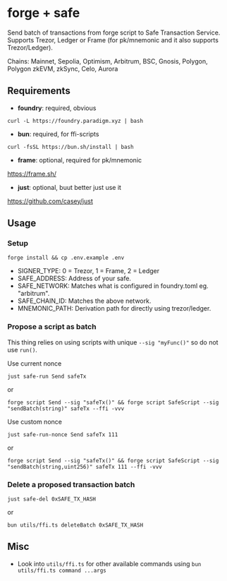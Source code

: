 # forge + safe

Send batch of transactions from forge script to Safe Transaction Service.
Supports Trezor, Ledger or Frame (for pk/mnemonic and it also supports Trezor/Ledger).

Chains: Mainnet, Sepolia, Optimism, Arbitrum, BSC, Gnosis, Polygon, Polygon zkEVM, zkSync, Celo, Aurora

## Requirements

- **foundry**: required, obvious

```shell
curl -L https://foundry.paradigm.xyz | bash
```

- **bun**: required, for ffi-scripts

```shell
curl -fsSL https://bun.sh/install | bash
```

- **frame**: optional, required for pk/mnemonic

https://frame.sh/

- **just**: optional, buut better just use it

https://github.com/casey/just

## Usage

### Setup

```shell
forge install && cp .env.example .env
```

- SIGNER_TYPE: 0 = Trezor, 1 = Frame, 2 = Ledger
- SAFE_ADDRESS: Address of your safe.
- SAFE_NETWORK: Matches what is configured in foundry.toml eg. "arbitrum".
- SAFE_CHAIN_ID: Matches the above network.
- MNEMONIC_PATH: Derivation path for directly using trezor/ledger.

### Propose a script as batch

This thing relies on using scripts with unique `--sig "myFunc()"` so do not use `run()`.

Use current nonce

```shell
just safe-run Send safeTx
```

or

```shell
forge script Send --sig "safeTx()" && forge script SafeScript --sig "sendBatch(string)" safeTx --ffi -vvv
```

Use custom nonce

```shell
just safe-run-nonce Send safeTx 111
```

or

```shell
forge script Send --sig "safeTx()" && forge script SafeScript --sig "sendBatch(string,uint256)" safeTx 111 --ffi -vvv
```

### Delete a proposed transaction batch

```shell
just safe-del 0xSAFE_TX_HASH
```

or

```shell
bun utils/ffi.ts deleteBatch 0xSAFE_TX_HASH
```

## Misc

- Look into `utils/ffi.ts` for other available commands using `bun utils/ffi.ts command ...args`
